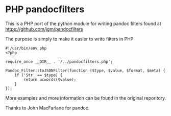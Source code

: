 # PHP pandocfilters

This is a PHP port of the python module for writing pandoc filters found at
https://github.com/jgm/pandocfilters

The purpose is simply to make it easier to write filters in PHP

```{.php}
#!/usr/bin/env php
<?php

require_once __DIR__ . '/../pandocfilters.php';

Pandoc_Filter::toJSONFilter(function ($type, $value, $format, $meta) {
    if ('Str' == $type) {
        return ucwords($value);
    }
});

```

More examples and more information can be found in the original reporitory.

Thanks to John MacFarlane for pandoc.
